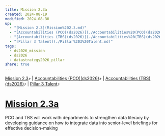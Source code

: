```yaml
---
title: Mission 2.3a
created: 2024-08-19
modified: 2024-08-30
up:
  - "[Mission 2.3](Mission%202.3.md)"
  - "[Accountabilities (PCO)(ds2026)](./Accountabilities%20(PCO)(ds2026).md)"
  - "[Accountabilities (TBS)(ds2026)](./Accountabilities%20(TBS)(ds2026).md)"
  - "[Pillar 3 Talent](./Pillar%203%20Talent.md)"
tags:
  - ds2026_mission
  - ds2026
  - datastrategy2026_pillar
share: true
---
```

[Mission 2.3](Mission%202.3.md)⤴️ | [Accountabilities (PCO)(ds2026)](./Accountabilities%20(PCO)(ds2026).md)⤴️ | [Accountabilities (TBS)(ds2026)](./Accountabilities%20(TBS)(ds2026).md)⤴️ | [Pillar 3 Talent](./Pillar%203%20Talent.md)⤴️
# [Mission 2.3a](Mission%202.3a.md)
PCO and TBS will work with departments to strengthen data literacy by developing guidance on how to integrate data into senior-level briefings for effective decision-making
